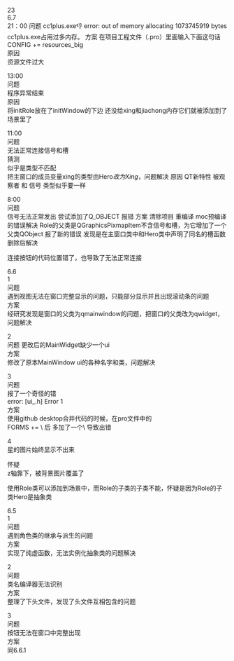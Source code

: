 23  
6.7  
21：00
问题
cc1plus.exe:-1: error: out of memory allocating 1073745919 bytes  
cc1plus.exe占用过多内存。
方案
在项目工程文件（.pro）里面输入下面这句话  
CONFIG += resources_big  
原因  
资源文件过大   

13:00  
问题  
程序异常结束  
原因  
将initRole放在了initWindow的下边
还没给xing和jiachong内存它们就被添加到了场景里了  
  
11:00  
问题  
无法正常连接信号和槽  
猜测  
似乎是类型不匹配  
把主窗口的成员变量xing的类型由Hero*改为Xing*，问题解决
原因
QT新特性 被观察者 和 信号 类型似乎要一样

8:00  
问题  
信号无法正常发出
尝试添加了Q_OBJECT 报错
方案
清除项目 重编译 moc预编译的错误解决
Role的父类是QGraphicsPixmapItem不含信号和槽，为它增加了一个父类QObject
报了新的错误 发现是在主窗口类中和Hero类中声明了同名的槽函数 删除后解决
  
连接按钮的代码位置错了，也导致了无法正常连接  

6.6  
1  
问题  
遇到视图无法在窗口完整显示的问题，只能部分显示并且出现滚动条的问题  
方案  
经研究发现是窗口的父类为qmainwindow的问题，把窗口的父类改为qwidget，问题解决  

2  
问题
更改后的MainWidget缺少一个ui  
方案  
修改了原本MainWindow ui的各种名字和类，问题解决  
  
3  
问题  
报了一个奇怪的错  
error: [ui_.h] Error 1  
方案  
使用github desktop合并代码的时候，在pro文件中的  
FORMS += \   后 多加了一个\ 导致出错

4  
星的图片始终显示不出来  
  
怀疑  
z轴靠下，被背景图片覆盖了  
  
使用Role类可以添加到场景中，而Role的子类的子类不能，怀疑是因为Role的子类Hero是抽象类     

6.5  
1  
问题  
遇到角色类的继承与派生的问题  
方案  
实现了纯虚函数，无法实例化抽象类的问题解决  
  
2  
问题  
类名编译器无法识别  
方案  
整理了下头文件，发现了头文件互相包含的问题  
  
3  
问题  
按钮无法在窗口中完整出现  
方案  
同6.6.1  






















